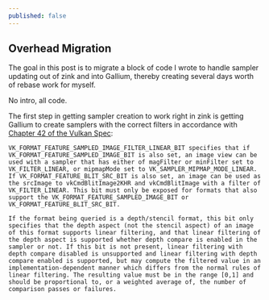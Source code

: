 ```yaml
---
published: false
---
```

## Overhead Migration

The goal in this post is to migrate a block of code I wrote to handle sampler updating out of zink and into Gallium, thereby creating several days worth of rebase work for myself.

No intro, all code.

The first step in getting sampler creation to work right in zink is getting Gallium to create samplers with the correct filters in accordance with [Chapter 42 of the Vulkan Spec](https://www.khronos.org/registry/vulkan/specs/1.2-extensions/man/html/VkFormatFeatureFlagBits.html):

```
VK_FORMAT_FEATURE_SAMPLED_IMAGE_FILTER_LINEAR_BIT specifies that if VK_FORMAT_FEATURE_SAMPLED_IMAGE_BIT is also set, an image view can be used with a sampler that has either of magFilter or minFilter set to VK_FILTER_LINEAR, or mipmapMode set to VK_SAMPLER_MIPMAP_MODE_LINEAR. If VK_FORMAT_FEATURE_BLIT_SRC_BIT is also set, an image can be used as the srcImage to vkCmdBlitImage2KHR and vkCmdBlitImage with a filter of VK_FILTER_LINEAR. This bit must only be exposed for formats that also support the VK_FORMAT_FEATURE_SAMPLED_IMAGE_BIT or VK_FORMAT_FEATURE_BLIT_SRC_BIT.

If the format being queried is a depth/stencil format, this bit only specifies that the depth aspect (not the stencil aspect) of an image of this format supports linear filtering, and that linear filtering of the depth aspect is supported whether depth compare is enabled in the sampler or not. If this bit is not present, linear filtering with depth compare disabled is unsupported and linear filtering with depth compare enabled is supported, but may compute the filtered value in an implementation-dependent manner which differs from the normal rules of linear filtering. The resulting value must be in the range [0,1] and should be proportional to, or a weighted average of, the number of comparison passes or failures.
```


